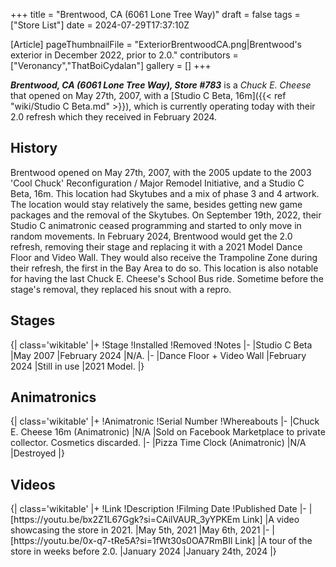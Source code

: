 +++
title = "Brentwood, CA (6061 Lone Tree Way)"
draft = false
tags = ["Store List"]
date = 2024-07-29T17:37:10Z

[Article]
pageThumbnailFile = "ExteriorBrentwoodCA.png|Brentwood's exterior in December 2022, prior to 2.0."
contributors = ["Veronancy","ThatBoiCydalan"]
gallery = []
+++

<b><i>Brentwood, CA (6061 Lone Tree Way), Store #783</b></i> is a <i>Chuck E. Cheese</i> that opened on May 27th, 2007, with a [Studio C Beta, 16m]({{< ref "wiki/Studio C Beta.md" >}}), which is currently operating today with their 2.0 refresh which they received in February 2024.

<h2> History </h2>
Brentwood opened on May 27th, 2007, with the 2005 update to the 2003 'Cool Chuck' Reconfiguration / Major Remodel Initiative, and a Studio C Beta, 16m. This location had Skytubes and a mix of phase 3 and 4 artwork. The location would stay relatively the same, besides getting new game packages and the removal of the Skytubes. On September 19th, 2022, their Studio C animatronic ceased programming and started to only move in random movements. In February 2024, Brentwood would get the 2.0 refresh, removing their stage and replacing it with a 2021 Model Dance Floor and Video Wall. They would also receive the Trampoline Zone during their refresh, the first in the Bay Area to do so. This location is also notable for having the last Chuck E. Cheese's School Bus ride. Sometime before the stage's removal, they replaced his snout with a repro.

<h2> Stages </h2>
{| class='wikitable'
|+
!Stage
!Installed
!Removed
!Notes
|-
|Studio C Beta
|May 2007
|February 2024
|N/A.
|-
|Dance Floor + Video Wall
|February 2024
|Still in use
|2021 Model.
|}

<h2> Animatronics </h2>
{| class='wikitable'
|+
!Animatronic
!Serial Number
!Whereabouts
|-
|Chuck E. Cheese 16m (Animatronic)
|N/A
|Sold on Facebook Marketplace to private collector. Cosmetics discarded.
|-
|Pizza Time Clock (Animatronic)
|N/A
|Destroyed
|}




<h2> Videos </h2>
{| class='wikitable'
|+
!Link
!Description
!Filming Date
!Published Date
|-
|[https://youtu.be/bx2Z1L67Ggk?si=CAilVAUR_3yYPKEm Link]
|A video showcasing the store in 2021.
|May 5th, 2021
|May 6th, 2021
|-
|[https://youtu.be/0x-q7-tRe5A?si=1fWt30s0OA7RmBIl Link]
|A tour of the store in weeks before 2.0.
|January 2024
|January 24th, 2024
|}